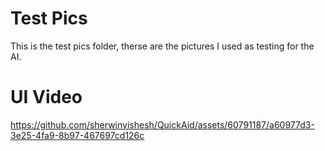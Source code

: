 # Test Pics

This is the test pics folder, therse are the pictures I used as testing for the AI.



# UI Video 

https://github.com/sherwinvishesh/QuickAid/assets/60791187/a60977d3-3e25-4fa9-8b97-467697cd126c

